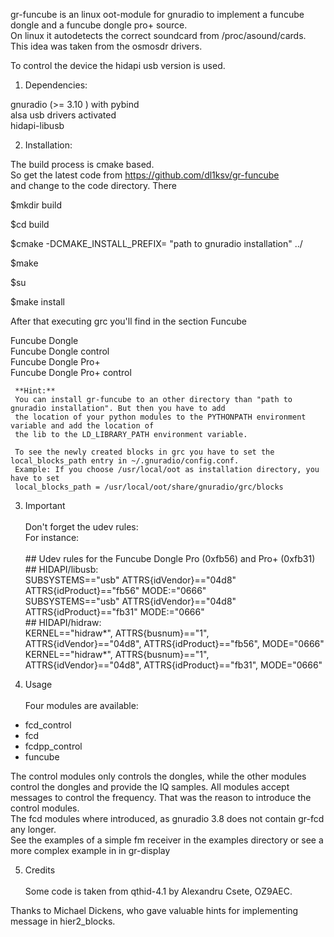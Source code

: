 gr-funcube is an linux oot-module for gnuradio to implement a funcube dongle and a funcube dongle pro+ source.  
On linux it autodetects the correct soundcard from /proc/asound/cards.  
This idea was taken from the osmosdr drivers.

To control the device the hidapi usb version is used.

1. Dependencies:  

 gnuradio (>= 3.10 ) with pybind  
 alsa usb drivers activated  
 hidapi-libusb  

2. Installation:    

 The build process is cmake based.  
 So get the latest code from https://github.com/dl1ksv/gr-funcube  
 and change to the code directory. There   
 
 $mkdir build

 $cd build
  
 $cmake -DCMAKE_INSTALL_PREFIX= "path to gnuradio installation" ../  

 $make

 $su  

 $make install

      
 After that executing grc  you'll find in the section Funcube   

 Funcube Dongle  
 Funcube Dongle control  
 Funcube Dongle Pro+  
 Funcube Dongle Pro+ control

     **Hint:**  
     You can install gr-funcube to an other directory than "path to gnuradio installation". But then you have to add
     the location of your python modules to the PYTHONPATH environment variable and add the location of
     the lib to the LD_LIBRARY_PATH environment variable.

     To see the newly created blocks in grc you have to set the local_blocks_path entry in ~/.gnuradio/config.conf.
     Example: If you choose /usr/local/oot as installation directory, you have to set 
     local_blocks_path = /usr/local/oot/share/gnuradio/grc/blocks
     

3.   Important  
    &nbsp;  
Don't forget the udev rules:  
For instance:  
&nbsp;  
    ## Udev rules for the Funcube Dongle Pro (0xfb56) and Pro+ (0xfb31)   
    ## HIDAPI/libusb:  
SUBSYSTEMS=="usb" ATTRS{idVendor}=="04d8" ATTRS{idProduct}=="fb56" MODE:="0666"    
SUBSYSTEMS=="usb" ATTRS{idVendor}=="04d8" ATTRS{idProduct}=="fb31" MODE:="0666"  
    ## HIDAPI/hidraw:  
KERNEL=="hidraw*", ATTRS{busnum}=="1", ATTRS{idVendor}=="04d8", ATTRS{idProduct}=="fb56", MODE="0666"  
KERNEL=="hidraw*", ATTRS{busnum}=="1", ATTRS{idVendor}=="04d8", ATTRS{idProduct}=="fb31", MODE="0666"  

4.    Usage  
    &nbsp;  
Four modules are available:  
   - fcd_control  
   - fcd  
   - fcdpp_control  
   - funcube  

 The control modules only controls the dongles, while the other modules control the dongles and provide the IQ samples.
All modules accept messages to control the frequency. That was the reason to introduce the control modules.
&nbsp;  
    The fcd modules where introduced, as gnuradio 3.8 does not contain gr-fcd any longer.  
See the examples of a simple fm receiver in the examples directory or see a more complex example in in gr-display


5.    Credits  
    &nbsp;  
Some code is taken from qthid-4.1 by Alexandru Csete, OZ9AEC.  

Thanks to Michael Dickens, who gave valuable hints for implementing message in hier2_blocks.
